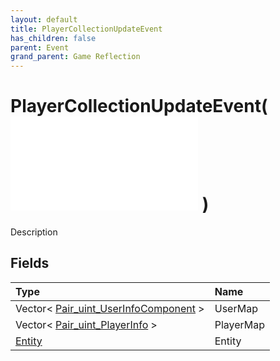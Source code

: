 ```yaml
---
layout: default
title: PlayerCollectionUpdateEvent
has_children: false
parent: Event
grand_parent: Game Reflection
---
```

# PlayerCollectionUpdateEvent( ![ EntityEventBase ](/game-reflection/events/entity_event_base.md) )
Description 

## Fields
| Type | Name |
|:-------------|:--------------|
| Vector< [Pair_uint_UserInfoComponent](/game-reflection/components/pair_uint__user_info_component.md) > | UserMap |
| Vector< [Pair_uint_PlayerInfo](/game-reflection/classes/pair_uint__player_info.md) > | PlayerMap |
| [Entity](/game-reflection/classes/entity.md) | Entity |

